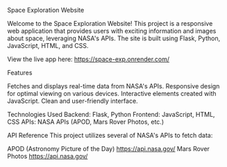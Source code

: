 Space Exploration Website

Welcome to the Space Exploration Website! This project is a responsive web application that provides users with exciting information and images about space, leveraging NASA's APIs. The site is built using Flask, Python, JavaScript, HTML, and CSS.

View the live app here: https://space-exp.onrender.com/

Features

Fetches and displays real-time data from NASA's APIs.
Responsive design for optimal viewing on various devices.
Interactive elements created with JavaScript.
Clean and user-friendly interface.

Technologies Used
Backend: Flask, Python
Frontend: JavaScript, HTML, CSS
APIs: NASA APIs (APOD, Mars Rover Photos, etc.)

API Reference
This project utilizes several of NASA's APIs to fetch data:

APOD (Astronomy Picture of the Day)
https://api.nasa.gov/
Mars Rover Photos
https://api.nasa.gov/
